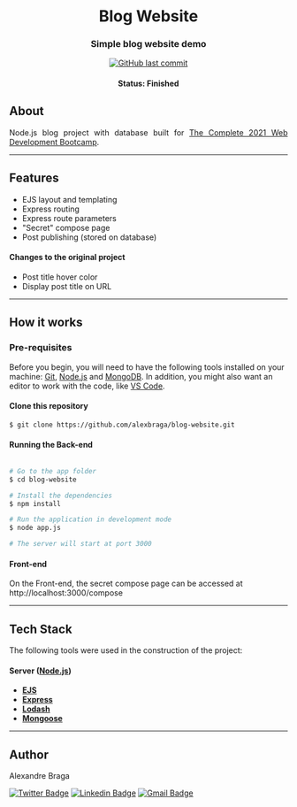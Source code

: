 <h1 align="center">Blog Website</h1>

<h3 align="center">
    Simple blog website demo
</h3>

<p align="center">
  <a href="https://github.com/alexbraga/blog-website/commits/master"><img alt="GitHub last commit" src="https://img.shields.io/github/last-commit/alexbraga/blog-website"></a>
</p>

<h4 align="center">
	 Status: Finished
</h4>

## About

<p align="justify">Node.js blog project with database built for <a href="https://www.udemy.com/course/the-complete-web-development-bootcamp/">The Complete 2021 Web Development Bootcamp</a>.</p>

---

## Features

- EJS layout and templating
- Express routing
- Express route parameters
- "Secret" compose page
- Post publishing (stored on database)

#### Changes to the original project

- Post title hover color
- Display post title on URL

---

## How it works

### Pre-requisites

Before you begin, you will need to have the following tools installed on your
machine: [Git](https://git-scm.com), [Node.js](https://nodejs.org/en/) and
[MongoDB](https://www.mongodb.com/try/download/community). In addition, you
might also want an editor to work with the code, like
[VS Code](https://code.visualstudio.com/).

#### Clone this repository

```bash
$ git clone https://github.com/alexbraga/blog-website.git
```

#### Running the Back-end

```bash

# Go to the app folder
$ cd blog-website

# Install the dependencies
$ npm install

# Run the application in development mode
$ node app.js

# The server will start at port 3000

```

#### Front-end

On the Front-end, the secret compose page can be accessed at http://localhost:3000/compose

---

## Tech Stack

The following tools were used in the construction of the project:

#### **Server** ([Node.js](https://nodejs.org/en/))

- **[EJS](https://ejs.co/)**
- **[Express](https://expressjs.com/)**
- **[Lodash](https://lodash.com/)**
- **[Mongoose](https://mongoosejs.com/)**

---

## Author

<p>Alexandre Braga</p>

[![Twitter Badge](https://img.shields.io/badge/-@_alex_braga-1ca0f1?style=flat-square&labelColor=1ca0f1&logo=twitter&logoColor=white)](https://twitter.com/_alex_braga)
[![Linkedin Badge](https://img.shields.io/badge/-Alexandre%20Braga-blue?style=flat-square&logo=Linkedin&logoColor=white)](https://www.linkedin.com/in/alexgbraga/)
[![Gmail Badge](https://img.shields.io/badge/-contato@alexbraga.com.br-c14438?style=flat-square&logo=Gmail&logoColor=white)](mailto:contato@alexbraga.com.br)
